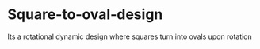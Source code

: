 # Square-to-oval-design
Its a rotational dynamic design where squares turn into ovals upon rotation
